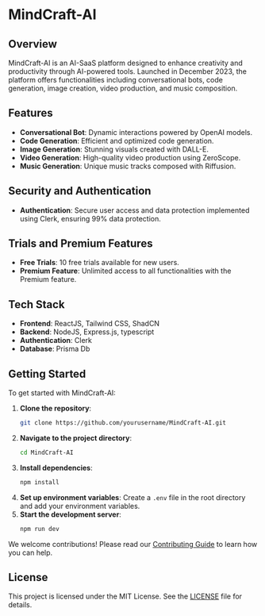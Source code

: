 # MindCraft-AI

## Overview
MindCraft-AI is an AI-SaaS platform designed to enhance creativity and productivity through AI-powered tools. Launched in December 2023, the platform offers functionalities including conversational bots, code generation, image creation, video production, and music composition.

## Features
- **Conversational Bot**: Dynamic interactions powered by OpenAI models.
- **Code Generation**: Efficient and optimized code generation.
- **Image Generation**: Stunning visuals created with DALL-E.
- **Video Generation**: High-quality video production using ZeroScope.
- **Music Generation**: Unique music tracks composed with Riffusion.

## Security and Authentication
- **Authentication**: Secure user access and data protection implemented using Clerk, ensuring 99% data protection.

## Trials and Premium Features
- **Free Trials**: 10 free trials available for new users.
- **Premium Feature**: Unlimited access to all functionalities with the Premium feature.

## Tech Stack
- **Frontend**: ReactJS, Tailwind CSS, ShadCN
- **Backend**: NodeJS, Express.js, typescript
- **Authentication**: Clerk
- **Database**: Prisma Db

## Getting Started
To get started with MindCraft-AI:

1. **Clone the repository**:
   ```bash
   git clone https://github.com/yourusername/MindCraft-AI.git
   ```
2. **Navigate to the project directory**:
   ```bash
   cd MindCraft-AI
   ```
3. **Install dependencies**:
   ```bash
   npm install
   ```
4. **Set up environment variables**:
   Create a `.env` file in the root directory and add your environment variables.
5. **Start the development server**:
   ```bash
   npm run dev
   ```

We welcome contributions! Please read our [Contributing Guide](CONTRIBUTING.md) to learn how you can help.

## License
This project is licensed under the MIT License. See the [LICENSE](LICENSE) file for details.

